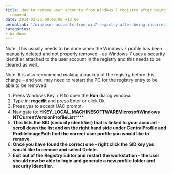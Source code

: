 ```yaml
---
title: How to remove user accounts from Windows 7 registry after being incorrectly
  removed
date: 2014-03-25 00:00:00 +13:00
permalink: "/win/user-accounts-from-win7-registry-after-being-incorrectly-removed/"
categories:
- Windows
---
```


Note: This usually needs to be done when the Windows 7 profile has been manually deleted and not properly removed – as Windows 7 uses a security identifier attached to the user account in the registry and this needs to be cleared as well_

Note: It is also recommend making a backup of the registry before this change – and you may need to restart the PC for the registry entry to be able to be removed.

  1. Press Windows Key + R to open the **Run** dialog window.
  2. Type in: **regedit** and press Enter or click Ok
  3. Press yes to accept UAC prompt.
  4. Navigate to: **HKEY\_LOCAL\_MACHINESOFTWAREMicrosoftWindows NTCurrentVersionProfileList******
  5. ******This lists the SID (security identifier) that is linked to your account – scroll down the list and on the right hand side under CentralProfile and ProfileImagePath find the correct user profile you would like to remove.******
  6. ******Once you have found the correct one – right click the SID key you would like to remove and select Delete.******
  7. **Exit out of the Registry Editor and restart the workstation – the user should now be able to login and generate a new profile folder and security identifier.**
